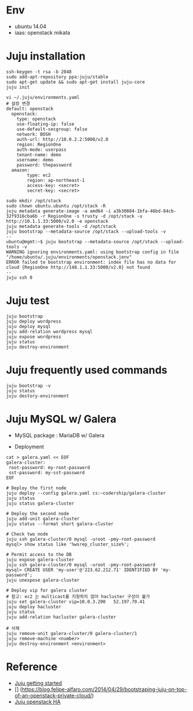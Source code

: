 
# Env
- ubuntu 14.04
- iaas: openstack mikata

# Juju installation
```
ssh-keygen -t rsa -b 2048
sudo add-apt-repository ppa:juju/stable
sudo apt-get update && sudo apt-get install juju-core
juju init 

vi ~/.juju/environments.yaml
# 설정 변경
default: openstack
  openstack:
    type: openstack
    use-floating-ip: false
    use-default-secgroup: false
    network: BOSH
    auth-url: http://10.0.2.2:5000/v2.0
    region: RegionOne
    auth-mode: userpass
    tenant-name: demo
    username: demo
    password: thepassword
  amazon:
        type: ec2
        region: ap-northeast-1
        access-key: <secret>
        secret-key: <secret>
        
sudo mkdir /opt/stack
sudo chown ubuntu.ubuntu /opt/stack -R
juju metadata generate-image -a amd64 -i a3b30884-1bfa-46bd-84cb-32f9316cba6b -r RegionOne -s trusty -d /opt/stack -u http://10.1.1.33:5000/v2.0 -e openstack
juju metadata generate-tools -d /opt/stack
juju bootstrap --metadata-source /opt/stack --upload-tools -v
--
ubuntu@mgmt:~$ juju bootstrap --metadata-source /opt/stack --upload-tools -v
WARNING ignoring environments.yaml: using bootstrap config in file "/home/ubuntu/.juju/environments/openstack.jenv"
ERROR failed to bootstrap environment: index file has no data for cloud {RegionOne http://148.1.1.33:5000/v2.0} not found
--
juju ssh 0
```

# Juju test
```
juju bootstrap
juju deploy wordpress
juju deploy mysql
juju add-relation wordpress mysql
juju expose wordpress
juju status
juju destroy-environment 
```

# Juju frequently used commands
```
juju bootstrap -v
juju status
juju destory-environment
```


# Juju MySQL w/ Galera
- MySQL package : MariaDB w/ Galera

- Deployment
```
cat > galera.yaml << EOF 
galera-cluster:
 root-password: my-root-password
 sst-password: my-sst-password 
EOF

# Deploy the first node
juju deploy --config galera.yaml cs:~codership/galera-cluster
juju status
juju status galera-cluster

# Deploy the second node
juju add-unit galera-cluster
juju status --format short galera-cluster

# Check two node
juju ssh galera-cluster/0 mysql -uroot -pmy-root-password
mysql> show status like '%wsrep_cluster_size%';

# Permit access to the DB
juju expose galera-cluster
juju ssh galera-cluster/0 mysql -uroot -pmy-root-password
mysql> CREATE USER 'my-user'@'223.62.212.71' IDENTIFIED BY 'my-password';
juju unexpose galera-cluster

# Deploy vip for galera cluster
# 참고: ec2 는 multicast를 지원하지 않아 hacluster 구성이 불가
juju set galera-cluster vip=10.0.3.200   52.197.70.41
juju deploy hacluster 
juju status
juju add-relation hacluster galera-cluster

# 삭제
juju remove-unit galera-cluster/0 galera-cluster/1
juju remove-machine <number>
juju destroy-environment <environment>
```


# Reference
- [Juju getting started](https://jujucharms.com/docs/1.24/getting-started)
- [] (https://blog.felipe-alfaro.com/2014/04/29/bootstraping-juju-on-top-of-an-openstack-private-cloud/)
- [Juju openstack HA](https://wiki.ubuntu.com/ServerTeam/OpenStackHA)
